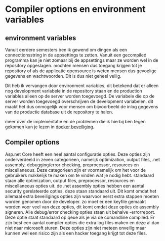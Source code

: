 # Compiler options en environment variables

## environment variables

Vanuit eerdere semesters ben ik gewend om dingen als een connectionsstring in de appsettings te zetten. Vanuit een gecompiled programma kan je niet zomaar bij de appsettings maar ze worden wel in de repository opgeslagen. mochten mensen dus toegang krijgen tot je repository of als de applicatie opensource is weten mensen dus gevoelige gegevens en wachtwoorden. Dit is dus niet geheel veilig.

Dit heb ik vervangen door environment variables, dit betekend dat er alleen nog development variabele in de repository staan en de production variables alleen op de server worden toegevoegd. De variabele die op de server worden toegevoegd overschrijven de development variabelen. dit maakt het dus onmogelijk voor mensen om bijvoorbeeld de inlog gegevens van de productie database uit de repository te halen.

meer over de implementatie en de problemen die ik hierbij ben tegen gekomen kun je lezen in [docker beveiliging](docker_security.md).

## Compiler options

Asp.net Core heeft een heel aantal configuratie opties. Deze opties zijn onderverdeeld in zeven categorieen, namelijk optimization, output files, .net assembly, debugging/error checking, preprocessor, resources en miscellaneous. Deze categorieen zijn er voornamelijk om het voor de gebruikers makkelijk te maken om te vinden wat je nodig hebt. standaard staan alle optimization, output files, preprocessor, resources en miscellaneous opties uit. de .net assembly opties hebben een aantal security gerelateerde opties, deze staan standaard uit. Dit komt omdat het allemaal extra beveiligings opties zijn waarvoor eerst extra stappen moeten worden genomen door de developer. zo moet er een keyfile gemaakt worden voor veel van deze opties, dit komt omdat deze opties de assembly signeren. Alle debug/error checking opties staan uit behalve -errorreport. Deze optie staat standaard op qeue als je via de comandline compiled. Er zijn best een aantal compiler opties die extra log files maken en deze al dan niet naar microsoft sturen. Deze opties zijn niet meteen onveilig maar kunnen wel een risico zijn als een hacker toegang krijgt tot deze files.
